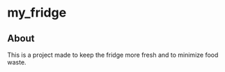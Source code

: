 # my_fridge

## About
This is a project made to keep the fridge more fresh and to minimize food waste.
